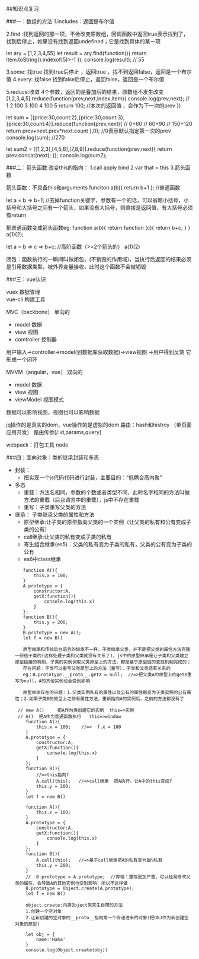 ##知识点复习

###一：数组的方法
1.includes：返回是布尔值

2.find :找到返回的那一项，不会改变原数组，回调函数中返回true表示找到了，找到后停止，如果没有找到返回undefined；它是找到具体的某一项


let ary = [1,2,3,4,55]
let result = ary.find(function(){
	return item.toString().indexof(5)>-1
});
console.log(result);  // 55

3.some: 找true 找到true后停止 ，返回true ，找不到返回false，返回是一个布尔值
4.every: 找false 找到false后停止，返回false，返回是一个布尔值

5.reduce:收敛  4个参数，返回的是叠加后的结果，原数组不发生改变
[1,2,3,4,5].reduce(function(prev,next,index,item){
    console.log(prev,next);   // 1 2   100 3   100 4   100 5
    return 100;   //本次的返回值 ，会作为下一次的prev
    <!-- 想要求和的话  return prev+next -->
})

let sum = [{price:30,count:2},{price:30,count:3},{price:30,count:4}].reduce(function(prev,next){
     // 0+60
     // 60+90
     // 150+120
     return prev+next.prev*next.count
},0);  //0表示默认指定第一次的prev
console.log(sum); //270  

let sum2 = [[1,2,3],[4,5,6],[7,8,9]].reduce(function(prev,next){
    return prev.concat(next);
});
console.log(sum2);



###二：箭头函数
改变this的指向：
1.call apply bind
2.var that = this
3.箭头函数

箭头函数：不具备this和arguments
funciton a(b){
    return b+1
};   //普通函数

let a = b => b+1;  //去掉function关键字，参数有一个的话，可以省略小括号，小括号和大括号之间有一个箭头，如果没有大括号，则直接是返回值，有大括号必须有return

把普通函数变成箭头函数eg:
function a(b){
    return function (c){
        return b+c;
    }
}
a(1)(2);   

let a = b => c => b+c;  //高阶函数（>=2个箭头的）
a(1)(2)

闭包：函数执行的一瞬间叫做闭包，(不销毁的作用域)，当执行后返回的结果必须是引用数据类型，被外界变量接收，此时这个函数不会被销毁


###三：vue认识

vuex  数据管理    
vue-cli 构建工具

MVC（backbone）  单向的
- model 数据
- view 视图
- comtroller  控制器

用户输入->controller->model(到数据库获取数据)->view视图 ->用户得到反馈    它形成一个闭环

MVVM（angular，vue） 双向的
- model 数据
- view 视图
- viewModel 视图模式

数据可以影响视图，视图也可以影响数据     


jq操作的是真实的dom，vue操作的是虚拟的dom
路由：hash和histroy （单页面应用开发）  路由传参[/:id,params,query]

webpack：打包工具  node



###四：面向对象：类的继承封装和多态
- 封装：
    - 把实现一个js代码代码进行封装，主要目的：“低耦合高内聚”
- 多态
    - 重载：方法名相同，参数的个数或者类型不同，此时名字相同的方法叫做方法的重载（后台语言中的重载），js中不存在重载
    - 重写：子类重写父类的方法
- 继承：
    子类继承父类的属性和方法
    - 原型继承:让子类的原型指向父类的一个实例（让父类的私有和公有变成子类的公有）
    - call继承:让父类的私有变成子类的私有
    - 寄生组合继承(es5)：父类的私有变为子类的私有，父类的公有变为子类的公有
    - es6中class继承 
     ```原型继承：让子类的原型执行父类的一个实例
        function A(){
            this.x = 100;
        }
        A.prototype = {
            constructor:A,
            getX:function(){
                console.log(this.x)
            }
        };
        function B(){
            this.y = 200;
        }
        B.prototype = new A();
        let f = new B()

        原型继承和传统后台语言的继承不一样，子类继承父类，并不是把父类的属性方法克隆一份给子类的(这样处理子类和父类就没有关系了)，js中的原型继承是让子类和父类建立原型链接的机制，子类的实例调取父类原型上的方法，都是基于原型链的查找机制完成的；
        存在问题：子类可以重写父类原型上的方法（重写），子类和父类还有关系的
        eg：B.prototype.__proto__.getX = null;  //=>把父类A的原型上的getX重写为null，A的其他实例也会受到影响

        原型继承存在的问题：1.父类实例私有的属性以及公有的属性都变为子类实例的公有属性；2.如果子类B的原型上之前有属性方法，重新指向A的实例后，之前的方法都没有了
    ```
    ```call继承:把父类A作为普通函数执行，让A中的this变为B的实例，相当于给B的实例增加一些属性和方法（弊端：把父类A当做普通函数执行，和父类原型没有啥关系了，仅仅是把A中的私有属性变成子类B实例的私有属性而已，A原型上的公有属性方法和B以及他的实例没有啥关系）
     // new A()     把A作为类创建它的实例  this=>实例
     // A()  把A作为普通函数执行   this=>window
        function A(){
            this.x = 100;    //=>  f.x = 100
        }
        A.prototype = {
            constructor:A,
            getX:function(){
                console.log(this.x)
            }
        };
        function B(){
            //=>this指向f
            A.call(this);   //=>call继承  把A执行，让A中的this变成f
            this.y = 200;
        }
        let f = new B()
    ```
    ```寄生组合继承
        function A(){
            this.x = 100;   
        }
        A.prototype = {
            constructor:A,
            getX:function(){
                console.log(this.x)
            }
        };
        function B(){
            A.call(this);   //=>基于call继承把A的私有变为B的私有
            this.y = 200;
        }
        //  B.prototype = A.prototype;  //弊端：重写更加严重，可以轻易修改父类的属性，会导致A的其他实例也受到影响，所以不这样做
        B.prototype = Object.create(A.prototype);
        let f = new B()

    ```
    ```object.create
        object.create:内置Object类天生自带的方法
        1.创建一个空对象
        2.让新创建的空对象的__proto__指向第一个传递进来的对象(把OBJ作为新创建空对象的原型)

        let obj = {
            name:'Haha'
        }
        console.log(Object.create(obj))
    ```

